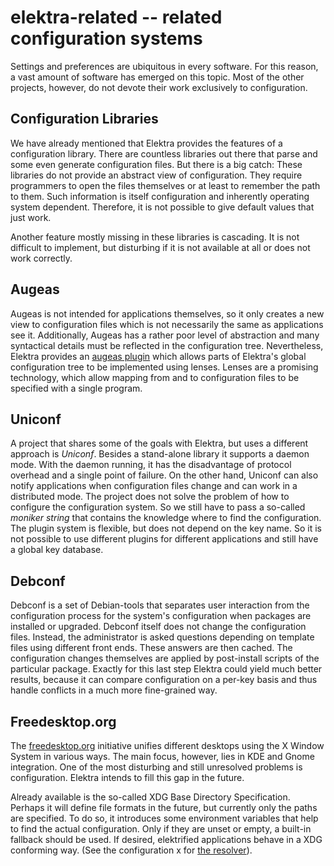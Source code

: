 elektra-related -- related configuration systems
================================================

Settings and preferences are ubiquitous in every software.
For this reason,
a vast amount of
software has emerged on this topic.
Most of the other projects,
however, do not devote their work exclusively to configuration.

## Configuration Libraries

We have already mentioned that Elektra provides the features of a
configuration library.
There are countless libraries out there that
parse and some even generate configuration files.
But there is a big catch:
These libraries do not provide an abstract view of configuration.
They require programmers to open the files
themselves or at least to remember the path
to them.
Such information is itself configuration and
inherently operating system dependent.
Therefore,
it is not possible to give default values that just work.

Another feature mostly missing in these libraries is cascading.
It is not difficult to implement, but
disturbing if it is not available at all or does not work correctly.


## Augeas

Augeas is not intended for applications themselves, so it only
creates a new view to configuration files which is not necessarily
the same as applications see it.
Additionally, Augeas has a rather poor level of abstraction and many
syntactical details must be reflected in the configuration tree.
Nevertheless, Elektra provides an [augeas plugin](/src/plugins/augeas/)
which allows parts of Elektra's global configuration tree to
be implemented using lenses. Lenses are a promising technology,
which allow mapping from and to configuration files to be specified
with a single program.


## Uniconf

A project that shares some of the goals with Elektra,
but uses a different
approach is *Uniconf*.
Besides a stand-alone library it supports a daemon mode.
With the daemon running, it has the
disadvantage of protocol overhead and a single point of failure.
On the other hand, Uniconf can also notify applications
when configuration files change and
can work in a distributed mode.
The project does not solve the problem of how to configure the
configuration system. So we still have to pass a so-called
*moniker string*
that contains the knowledge
where to find the configuration. The plugin system is
flexible, but does not depend on the key name. So it is not possible to
use different plugins for different applications and still have a global
key database.

## Debconf

Debconf is a set of Debian-tools
that separates user interaction from the configuration process
for the system's
configuration when packages are installed or upgraded.
Debconf itself does not change the configuration files.
Instead, the administrator is asked questions depending on template files
using different front ends.
These answers are then cached.
The configuration changes themselves are
applied by post-install scripts of the particular package.
Exactly for this last step Elektra could yield much
better results, because it can compare configuration on a per-key basis
and thus handle conflicts in a much more fine-grained way.

## Freedesktop.org

The [freedesktop.org](https://freedesktop.org) initiative unifies different desktops
using the X Window System in various ways.
The main focus, however, lies in KDE and Gnome integration.
One of the most disturbing and
still unresolved problems is configuration. Elektra intends to
fill this gap in the future.

Already available is the so-called XDG Base Directory
Specification. Perhaps it will define file formats
in the future, but currently only the paths
are specified.
To do so, it introduces some environment variables that help to find the
actual configuration. Only if they are unset or empty,
a built-in fallback should be used. If desired,
elektrified applications behave in a XDG conforming way.
(See the configuration x for [the resolver](/src/plugins/resolver/)).
